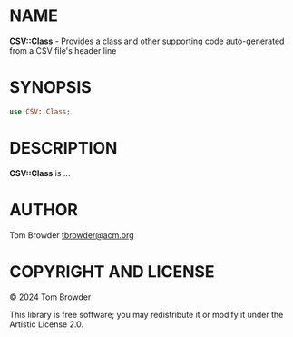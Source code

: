 NAME
====

**CSV::Class** - Provides a class and other supporting code auto-generated from a CSV file's header line

SYNOPSIS
========

```raku
use CSV::Class;
```

DESCRIPTION
===========

**CSV::Class** is ...

AUTHOR
======

Tom Browder <tbrowder@acm.org>

COPYRIGHT AND LICENSE
=====================

© 2024 Tom Browder

This library is free software; you may redistribute it or modify it under the Artistic License 2.0.

